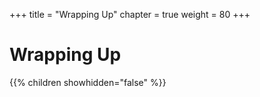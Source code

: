 +++
title = "Wrapping Up"
chapter = true
weight = 80
+++

# Wrapping Up

{{% children showhidden="false" %}}
